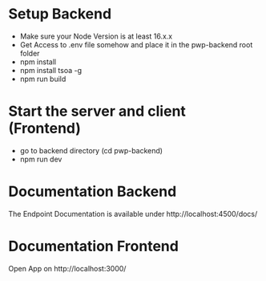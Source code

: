 # Setup Backend
  - Make sure your Node Version is at least 16.x.x
  - Get Access to .env file somehow and place it in the pwp-backend root folder
  - npm install
  - npm install tsoa -g
  - npm run build

# Start the server and client (Frontend)
  - go to backend directory (cd pwp-backend)
  - npm run dev

# Documentation Backend
  The Endpoint Documentation is available under http://localhost:4500/docs/

# Documentation Frontend
  Open App on http://localhost:3000/
